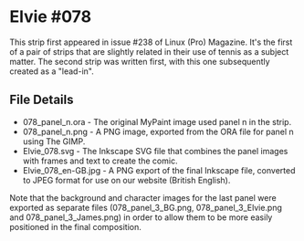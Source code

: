 Elvie #078
==========
This strip first appeared in issue #238 of Linux (Pro) Magazine. It's the first of a pair of strips that are slightly related in their use of tennis as a subject matter. The second strip was written first, with this one subsequently created as a "lead-in".


File Details
------------
* 078_panel_n.ora     - The original MyPaint image used panel n in the strip.
* 078_panel_n.png     - A PNG image, exported from the ORA file for panel n using The GIMP.
* Elvie_078.svg       - The Inkscape SVG file that combines the panel images with frames and text to create the comic.
* Elvie_078_en-GB.jpg - A PNG export of the final Inkscape file, converted to JPEG format for use on our website (British English).

Note that the background and character images for the last panel were exported as separate files (078_panel_3_BG.png, 078_panel_3_Elvie.png and 078_panel_3_James.png) in order to allow them to be more easily positioned in the final composition.

